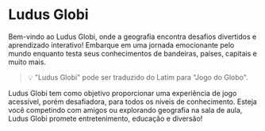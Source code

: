 # Ludus Globi
Bem-vindo ao Ludus Globi, onde a geografia encontra desafios divertidos e aprendizado interativo! Embarque em uma jornada emocionante pelo mundo enquanto testa seus conhecimentos de bandeiras, países, capitais e muito mais.

> 💡 "Ludus Globi" pode ser traduzido do Latim para "Jogo do Globo".

Ludus Globi tem como objetivo proporcionar uma experiência de jogo acessível, porém desafiadora, para todos os níveis de conhecimento. Esteja você competindo com amigos ou explorando geografia na sala de aula, Ludus Globi promete entretenimento, educação e diversão!